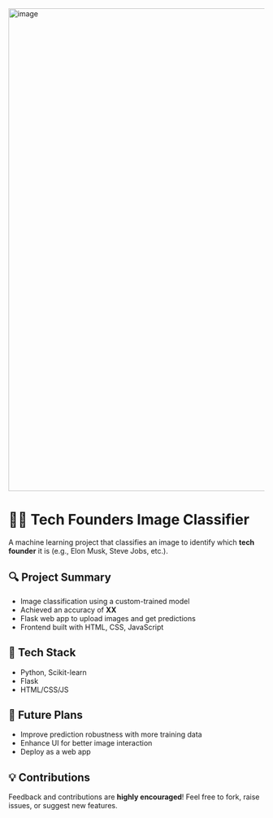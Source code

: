 <img width="950" alt="image" src="https://github.com/user-attachments/assets/2cec5fb4-331e-4149-9401-63f59bfac4dc" />

# 👨‍💻 Tech Founders Image Classifier

A machine learning project that classifies an image to identify which **tech founder** it is (e.g., Elon Musk, Steve Jobs, etc.).

## 🔍 Project Summary
- Image classification using a custom-trained model
- Achieved an accuracy of **XX**
- Flask web app to upload images and get predictions
- Frontend built with HTML, CSS, JavaScript

## 🔧 Tech Stack
- Python, Scikit-learn
- Flask
- HTML/CSS/JS

## 📌 Future Plans
- Improve prediction robustness with more training data
- Enhance UI for better image interaction
- Deploy as a web app

## 💡 Contributions
Feedback and contributions are **highly encouraged**! Feel free to fork, raise issues, or suggest new features.

